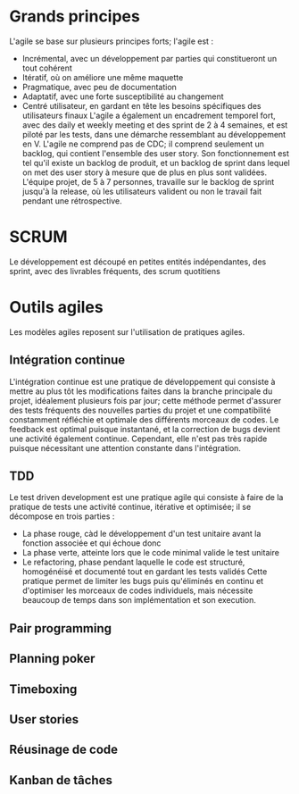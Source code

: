 # Grands principes
L'agile se base sur plusieurs principes forts; l'agile est :
- Incrémental, avec un développement par parties qui constitueront un tout cohérent
- Itératif, où on améliore une même maquette
- Pragmatique, avec peu de documentation
- Adaptatif, avec une forte susceptibilité au changement
- Centré utilisateur, en gardant en tête les besoins spécifiques des utilisateurs finaux
L'agile a également un encadrement temporel fort, avec des daily et weekly meeting et des sprint de 2 à 4 semaines, et est piloté par les tests, dans une démarche ressemblant au développement en V.
L'agile ne comprend pas de CDC; il comprend seulement un backlog, qui contient l'ensemble des user story. Son fonctionnement est tel qu'il existe un backlog de produit, et un backlog de sprint dans lequel on met des user story à mesure que de plus en plus sont validées. L'équipe projet, de 5 à 7 personnes, travaille sur le backlog de sprint jusqu'à la release, où les utilisateurs valident ou non le travail fait pendant une rétrospective. 
# SCRUM
Le développement est découpé en petites entités indépendantes, des sprint, avec des livrables fréquents, des scrum quotitiens
# Outils agiles
Les modèles agiles reposent sur l'utilisation de pratiques agiles.
## Intégration continue
L'intégration continue est une pratique de développement qui consiste à mettre au plus tôt les modifications faites dans la branche principale du projet, idéalement plusieurs fois par jour; cette méthode permet d'assurer des tests fréquents des nouvelles parties du projet et une compatibilité constamment réfléchie et optimale des différents morceaux de codes. Le feedback est optimal puisque instantané, et la correction de bugs devient une activité également continue. Cependant, elle n'est pas très rapide puisque nécessitant une attention constante dans l'intégration. 
## TDD
Le test driven development est une pratique agile qui consiste à faire de la pratique de tests une activité continue, itérative et optimisée; il se décompose en trois parties :
- La phase rouge, càd le développement d'un test unitaire avant la fonction associée et qui échoue donc
- La phase verte, atteinte lors que le code minimal valide le test unitaire
- Le refactoring, phase pendant laquelle le code est structuré, homogénéisé et documenté tout en gardant les tests validés
Cette pratique permet de limiter les bugs puis qu'éliminés en continu et d'optimiser les morceaux de codes individuels, mais nécessite beaucoup de temps dans son implémentation et son execution. 
## Pair programming
## Planning poker
## Timeboxing
## User stories
## Réusinage de code
## Kanban de tâches